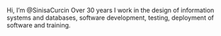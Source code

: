 Hi, I’m @SinisaCurcin
Over 30 years I work in the design of information systems and databases, software development, testing, deployment of software and training. 
